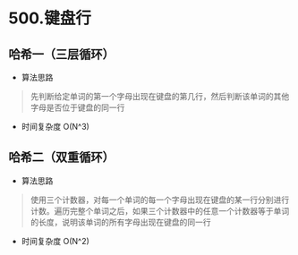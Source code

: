 # 500.键盘行

## 哈希一（三层循环）
* 算法思路
> 先判断给定单词的第一个字母出现在键盘的第几行，然后判断该单词的其他字母是否位于键盘的同一行


* 时间复杂度 O(N^3)


## 哈希二（双重循环）
* 算法思路
> 使用三个计数器，对每一个单词的每一个字母出现在键盘的某一行分别进行计数。遍历完整个单词之后，如果三个计数器中的任意一个计数器等于单词的长度，说明该单词的所有字母出现在键盘的同一行


* 时间复杂度 O(N^2)
